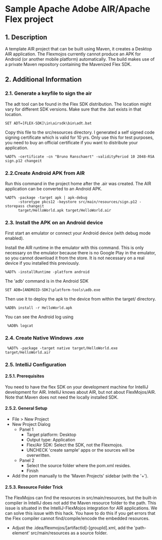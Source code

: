 # Sample Apache Adobe AIR/Apache Flex project
## 1. Description

A template AIR project that can be built using Maven, it creates a Desktop AIR application.
The Flexmojos currently cannot produce an APK for Android (or another mobile platform) automatically.
The build makes use of a private Maven repository containing the Mavenized Flex SDK.

## 2. Additional Information
### 2.1. Generate a keyfile to sign the air

The adt tool can be found in the Flex SDK distribution. The location might vary for different SDK versions. Make sure that the .bat exists in that location.

    SET ADT=[FLEX-SDK]\in\airsdk\bin\adt.bat

Copy this file to the src/resources directory. I generated a self signed code signing certificate which is valid for 10 yrs. Only use this for test purposes,
you need to buy an official certificate if you want to distribute your application.

    %ADT% -certificate -cn "Bruno Ranschaert" -validityPeriod 10 2048-RSA sign.p12 changeit

### 2.2.Create Android APK from AIR

Run this command in the project home after the .air was created. The AIR application can be converted to an Android APK.

    %ADT% -package -target apk | apk-debug
          -storetype pkcs12 -keystore src/main/resources/sign.p12 -storepass changeit 
          target/HelloWorld.apk target/HelloWorld.air

### 2.3. Install the APK on an Android device

First start an emulator or connect your Android device (with debug mode enabled).

Install the AIR runtime in the emulator with this command. This is only necessary on the emulator because there is no Google Play in the emulator, so you cannot download it from the store.
It is not necessary on a real device if you installed this previously.

    %ADT% -installRuntime -platform android

The 'adb' command is in the Android SDK

    SET ADB=[ANDROID-SDK]\platform-tools\adb.exe

Then use it to deploy the apk to the device from within the target/ directory.

    %ADB% install -r HelloWorld.apk

You can see the Android log using

     %ADB% logcat

### 2.4. Create Native Windows .exe

     %ADT% -package -target native target/HelloWorld.exe target/HelloWorld.air

### 2.5. IntelliJ Configuration
#### 2.5.1. Prerequisites

You need to have the flex SDK on your development machine for IntelliJ development for AIR.
IntelliJ knows about AIR, but not about FlexMojos/AIR.
Note that Maven does not need the locally installed SDK.

#### 2.5.2. General Setup

* File > New Project 
* New Project Dialog
   * Panel 1
       * Target platform: Desktop
       * Output type: Application
       * Flex/Air SDK: Select the SDK, not the Flexmojos.
       * UNCHECK 'create sample' apps or the sources will be overwritten.
   * Panel 2
       * Select the source folder where the pom.xml resides.
       * Finish
* Add the pom manually to the 'Maven Projects' sidebar (with the '+').

#### 2.5.3. Resource Folder Trick

The FlexMojos can find the resources in src/main/resources, but the built-in compiler in IntelliJ does not add the Maven resource folder to the path.
This issue is situated in the IntelliJ-FlexMojos integration for AIR applications. We can solve this issue with this hack.
You have to do this if you get errors that the Flex compiler cannot find/compile/encode the embedded resources.

* Adjust the .idea/flexmojos/[artifactId]-[groupId].xml, add the 'path-element' src/main/resources as a source folder.
